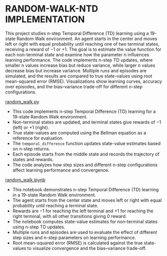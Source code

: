 # RANDOM-WALK-NTD IMPLEMENTATION
This project studies n-step Temporal Difference (TD) learning using a 19-state Random Walk environment. An agent starts in the center and moves left or right with equal probability until reaching one of two terminal states, receiving a reward of −1 or +1. The goal is to estimate the value function for each non-terminal state and examine how the parameter n influences learning performance. The code implements n-step TD updates, where smaller n values increase bias but reduce variance, while larger n values decrease bias but increase variance. Multiple runs and episodes are simulated, and the results are compared to true state-values using root mean-squared error (RMSE). Visualizations show learning curves, accuracy over episodes, and the bias–variance trade-off for different n-step configurations.


[random_walk.py](./random-walk-ntd/src/random_walk.py)

* This code implements n-step Temporal Difference (TD) learning for a 19-state Random Walk environment.
* Non-terminal states are updated, and terminal states give rewards of −1 (left) or +1 (right).
* True state-values are computed using the Bellman equation as a reference for evaluation.
* The `temporal_difference` function updates state-value estimates based on n-step returns.
* Each episode starts from the middle state and records the trajectory of states and rewards.
* The code analyzes how step sizes and different n-step configurations affect learning performance and convergence.



[random_walk.ipynb](./random-walk-ntd/notebooks/random_walk.ipynb)
* This notebook demonstrates n-step Temporal Difference (TD) learning in a 19-state Random Walk environment.
* The agent starts from the center state and moves left or right with equal probability until reaching a terminal state.
* Rewards are −1 for reaching the left terminal and +1 for reaching the right terminal, with all other transitions giving 0 reward.
* The notebook computes state-value estimates for non-terminal states using n-step TD updates.
* Multiple runs and episodes are used to evaluate the effect of different step sizes and n-step parameters on learning performance.
* Root mean-squared error (RMSE) is calculated against the true state-values to visualize convergence and the bias–variance trade-off.




